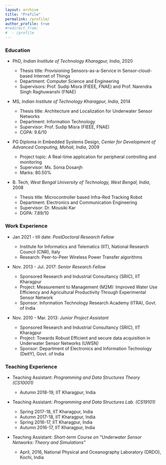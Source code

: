 ```yaml
---
layout: archive
title: "Profile"
permalink: /profile/
author_profile: true
#redirect_from:
#  - /profile
---
```


### Education
* PhD, _Indian Institute of Technology Kharagpur, India_, 2020
  * Thesis title: Provisioning Sensors-as-a-Service in Sensor-cloud-based Internet of Things
  * Department: Computer Science and Engineering
  * Supervisors: Prof. Sudip Misra (FIEEE, FNAE) and Prof. Narendra Singh Raghuwanshi (FNAE)

* MS, _Indian Institute of Technology Kharagpur, India_, 2014
  * Thesis title: Architecture and Localization for Underwater Sensor Networks
  * Department: Information Technology
  * Supervisor: Prof. Sudip Misra (FIEEE, FNAE)
  * CGPA: 9.6/10

* PG Diploma in Embedded Systems Design, _Center for Development of Advanced Computing, Mohali, India_, 2009
  * Project topic: A Real-time application for peripheral controlling and monitoring
  * Supervisor: Ms. Sonia Dosanjh
  * Marks: 80.50%

* B. Tech, _West Bengal University of Technology, West Bengal, India_, 2008
  * Thesis title: Microcontroller based Infra-Red Tracking Robot 
  * Department: Electronics and Communication Engineering
  * Supervisor: Dr. Mousiki Kar
  * DGPA: 7.89/10
  

### Work Experience
* Jan 2021 - till date: _PostDoctoral Research Fellow_
  * Institute for Informatics and Telematics (IIT), National Research Council (CNR), Italy
  * Research: Peer-to-Peer Wireless Power Transfer algorithms

* Nov. 2013 - Jul. 2017: _Senior Research Fellow_
  * Sponsored Research and Industrial Consultancy (SRIC), IIT Kharagpur
  * Project: Measurement to Management (M2M): Improved Water Use Efficiency and Agricultural Productivity Through Experimental Sensor Network
  * Sponsor: Information Technology Research Academy (ITRA), Govt. of India

* Nov. 2010 - Mar. 2013: _Junior Project Assistant_
  * Sponsored Research and Industrial Consultancy (SRIC), IIT Kharagpur
  * Project: Towards Robust Efficient and secure data acquisition in Underwater Sensor Networks (UWSN)
  * Sponsor: Department of Electronics and Information Technology (DeitY), Govt. of India


### Teaching Experience
* Teaching Assistant: _Programming and Data Structures Theory (CS10001)_
  * Autumn 2018-19, IIT Kharagpur, India

* Teaching Assistant: _Programming and Data Structures Lab. (CS19101)_
  * Spring 2017-18, IIT Kharagpur, India
  * Autumn 2017-18, IIT Kharagpur, India
  * Spring 2016-17, IIT Kharagpur, India
  * Autumn 2016-17, IIT Kharagpur, India

* Teaching Assistant: _Short-term Course on "Underwater Sensor Networks: Theory and Simulations"_
  * April, 2016, National Physical and Oceanography Laboratory (DRDO), Kochi, India





